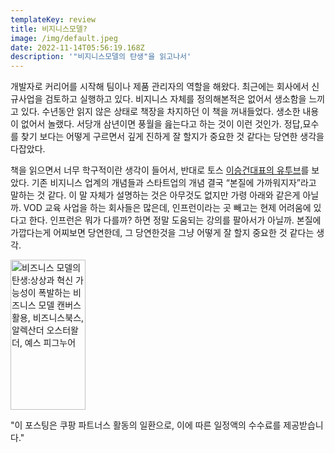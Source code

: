 ```yaml
---
templateKey: review
title: 비지니스모델?
image: /img/default.jpeg
date: 2022-11-14T05:56:19.168Z
description: '"비지니스모델의 탄생"을 읽고나서'
---
```

개발자로 커리어를 시작해 팀이나 제품 관리자의 역할을 해왔다. 최근에는 회사에서 신규사업을 검토하고 실행하고 있다. 비지니스 자체를 정의해본적은 없어서 생소함을 느끼고 있다. 수년동안 읽지 않은 상태로 책장을 차지하던 이 책을 꺼내들었다. 생소한 내용이 없어서 놀랬다. 서당개 삼년이면 풍월을 읊는다고 하는 것이 이런 것인가. 정답,묘수를 찾기 보다는 어떻게 구르면서 깊게 진하게 잘 할지가 중요한 것 같다는 당연한 생각을 다잡았다.

책을 읽으면서 너무 학구적이란 생각이 들어서, 반대로 토스 [이승건대표의 유투브](https://www.youtube.com/watch?v=Tmj1HEFnKpE)를 보았다. 기존 비지니스 업계의 개념들과 스타트업의 개념 결국 “본질에 가까워지자”라고 말하는 것 같다. 이 말 자체가 설명하는 것은 아무것도 없지만 가령 아래와 같은게 아닐까. VOD 교육 사업을 하는 회사들은 많은데, 인프런이라는 곳 빼고는 현제 어려움에 있다고 한다. 인프런은 뭐가 다를까? 하면 정말 도움되는 강의를 팔아서가 아닐까. 본질에 가깝다는게 어찌보면 당연한데, 그 당연한것을 그냥 어떻게 잘 할지 중요한 것 같다는 생각.

<a href="https://link.coupang.com/a/FDLio" target="_blank" referrerpolicy="unsafe-url"><img src="https://img1a.coupangcdn.com/image/affiliate/banner/81abb18cef1457b65e96e7130e3dd6e2@2x.jpg" alt="비즈니스 모델의 탄생:상상과 혁신 가능성이 폭발하는 비즈니스 모델 캔버스 활용, 비즈니스북스, 알렉산더 오스터왈더, 예스 피그누어" width="120" height="240"></a>

"이 포스팅은 쿠팡 파트너스 활동의 일환으로, 이에 따른 일정액의 수수료를 제공받습니다."
